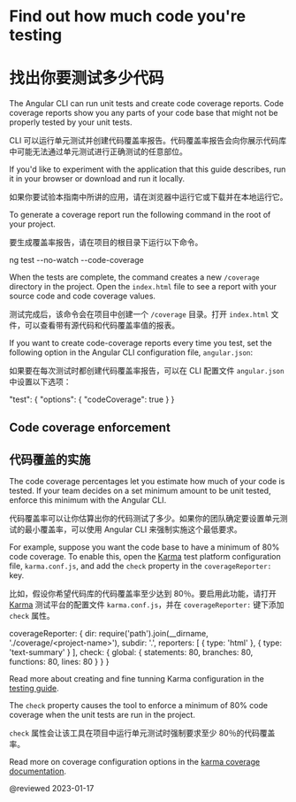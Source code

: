<a id="code-coverage"></a>

# Find out how much code you're testing

# 找出你要测试多少代码

The Angular CLI can run unit tests and create code coverage reports.
Code coverage reports show you any parts of your code base that might not be properly tested by your unit tests.

CLI 可以运行单元测试并创建代码覆盖率报告。代码覆盖率报告会向你展示代码库中可能无法通过单元测试进行正确测试的任意部位。

<div class="alert is-helpful">

If you'd like to experiment with the application that this guide describes, <live-example name="testing" noDownload>run it in your browser</live-example> or <live-example name="testing" downloadOnly>download and run it locally</live-example>.

  如果你要试验本指南中所讲的应用，请<live-example name="testing" noDownload>在浏览器中运行它</live-example>或<live-example name="testing" downloadOnly>下载并在本地运行它</live-example>。

</div>

To generate a coverage report run the following command in the root of your project.

要生成覆盖率报告，请在项目的根目录下运行以下命令。

<code-example format="shell" language="shell">

ng test --no-watch --code-coverage

</code-example>

When the tests are complete, the command creates a new `/coverage` directory in the project.
Open the `index.html` file to see a report with your source code and code coverage values.

测试完成后，该命令会在项目中创建一个 `/coverage` 目录。打开 `index.html` 文件，可以查看带有源代码和代码覆盖率值的报表。

If you want to create code-coverage reports every time you test, set the following option in the Angular CLI configuration file, `angular.json`:

如果要在每次测试时都创建代码覆盖率报告，可以在 CLI 配置文件 `angular.json` 中设置以下选项：

<code-example format="json" language="json">

"test": {
  "options": {
    "codeCoverage": true
  }
}

</code-example>

## Code coverage enforcement

## 代码覆盖的实施

The code coverage percentages let you estimate how much of your code is tested.
If your team decides on a set minimum amount to be unit tested, enforce this minimum with the Angular CLI.

代码覆盖率可以让你估算出你的代码测试了多少。如果你的团队确定要设置单元测试的最小覆盖率，可以使用 Angular CLI 来强制实施这个最低要求。

For example, suppose you want the code base to have a minimum of 80% code coverage.
To enable this, open the [Karma](https://karma-runner.github.io) test platform configuration file, `karma.conf.js`, and add the `check` property in the `coverageReporter:` key.

比如，假设你希望代码库的代码覆盖率至少达到 80％。要启用此功能，请打开 [Karma](https://karma-runner.github.io) 测试平台的配置文件 `karma.conf.js`，并在 `coverageReporter:` 键下添加 `check` 属性。

<code-example format="javascript" language="javascript">

coverageReporter: {
  dir: require('path').join(__dirname, './coverage/&lt;project-name&gt;'),
  subdir: '.',
  reporters: [
    { type: 'html' },
    { type: 'text-summary' }
  ],
  check: {
    global: {
      statements: 80,
      branches: 80,
      functions: 80,
      lines: 80
    }
  }
}

</code-example>


<div class="alert is-helpful">

Read more about creating and fine tunning Karma configuration in the [testing guide](guide/testing#configuration).

</div>


The `check` property causes the tool to enforce a minimum of 80% code coverage when the unit tests are run in the project.

`check` 属性会让该工具在项目中运行单元测试时强制要求至少 80％的代码覆盖率。

Read more on coverage configuration options in the [karma coverage documentation](https://github.com/karma-runner/karma-coverage/blob/master/docs/configuration.md).

<!-- links -->

<!-- external links -->

<!-- end links -->

@reviewed 2023-01-17